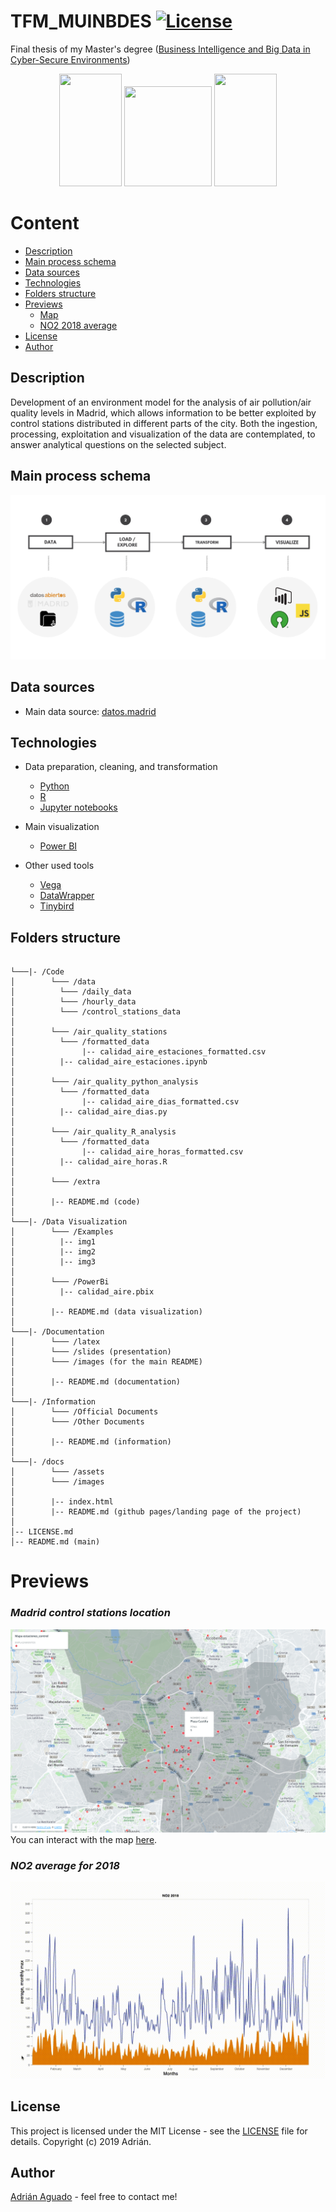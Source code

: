 # TFM_MUINBDES [![License](https://img.shields.io/cocoapods/l/ParticlesLoadingView.svg?style=flat)](LICENSE.md)
Final thesis of my Master's degree ([Business Intelligence and Big Data in Cyber-Secure Environments](https://www.inf.uva.es/master-online/))

<p align="center">
  <img width="100" height="180" src="https://upload.wikimedia.org/wikipedia/en/7/7b/University_of_Burgos_CoA.png">
  <img width="140" height="160" src="https://mir-s3-cdn-cf.behance.net/project_modules/disp/43d9f319950577.562e303b26265.gif">
  <img width="100" height="180" src="https://www.unileon.es/files/images/ule_color.preview.gif">
</p>

# Content
- [Description](https://github.com/aguadotzn/TFM_MUINBDES#Description)
- [Main process schema](https://github.com/aguadotzn/TFM_MUINBDES#Main-process-schema)
- [Data sources](https://github.com/aguadotzn/TFM_MUINBDES#Data-sources)
- [Technologies](https://github.com/aguadotzn/TFM_MUINBDES#Technologies)
- [Folders structure](https://github.com/aguadotzn/TFM_MUINBDES#Folders-structure)
- [Previews](https://github.com/aguadotzn/TFM_MUINBDES#Previews)
  - [Map](https://github.com/aguadotzn/TFM_MUINBDES#Madrid-control-station-location)
  - [NO2 2018 average](https://github.com/aguadotzn/TFM_MUINBDES#NO2-average-for-2018)
- [License](https://github.com/aguadotzn/TFM_MUINBDES#license)
- [Author](https://github.com/aguadotzn/TFM_MUINBDES#Author)



## Description
Development of an environment model for the analysis of air pollution/air quality levels in Madrid, which allows information to be better exploited by control stations distributed in different parts of the city. Both the ingestion, processing, exploitation and visualization of the data are contemplated, to answer analytical questions on the selected subject. 


## Main process schema

![Schema](/Documentation/images/diagramtech.png)

## Data sources
* Main data source: [datos.madrid](http://datos.madrid.es.)

## Technologies
* Data preparation, cleaning, and transformation
  * [Python](https://en.wikipedia.org/wiki/Python_(programming_language))
  * [R](https://en.wikipedia.org/wiki/R_(programming_language))
  * [Jupyter notebooks](https://jupyter.org)
  
* Main visualization
  * [Power BI](https://powerbi.microsoft.com/)
  
* Other used tools
  * [Vega](http://vega.github.io)
  * [DataWrapper](https://www.datawrapper.de/)
  * [Tinybird](https://tinybird.co/)

## Folders structure

```

└───|- /Code
│        └─── /data
│          └─── /daily_data
│          └─── /hourly_data
│          └─── /control_stations_data
│
│        └─── /air_quality_stations
│          └─── /formatted_data
│               |-- calidad_aire_estaciones_formatted.csv
│          |-- calidad_aire_estaciones.ipynb
│
│        └─── /air_quality_python_analysis 
│          └─── /formatted_data
│               |-- calidad_aire_dias_formatted.csv
│          |-- calidad_aire_dias.py
│
│        └─── /air_quality_R_analysis
│          └─── /formatted_data
│               |-- calidad_aire_horas_formatted.csv
│          |-- calidad_aire_horas.R
│ 
│        └─── /extra
│
│        |-- README.md (code)
│ 
└───|- /Data Visualization
│        └─── /Examples
│          |-- img1
│          |-- img2
│          |-- img3
│
│        └─── /PowerBi
│          |-- calidad_aire.pbix
│
│        |-- README.md (data visualization)
│ 
└───|- /Documentation
│        └─── /latex
│        └─── /slides (presentation)
│        └─── /images (for the main README)
│
│        |-- README.md (documentation)
│ 
└───|- /Information
│        └─── /Official Documents
│        └─── /Other Documents
│
│        |-- README.md (information)
│ 
└───|- /docs
│        └─── /assets
│        └─── /images
│
│        |-- index.html 
│        |-- README.md (github pages/landing page of the project)
│     
│-- LICENSE.md
│-- README.md (main)
```

# Previews

### _Madrid control stations location_
![Schema](/Documentation/images/cartoDBestaciones.png)
You can interact with the map [here](https://aguadotzn.carto.com/builder/7a6bc6ca-594c-44ad-8bbe-add7757e0f0d/embed). 


### _NO2 average for 2018_
![Schema](/Documentation/images/avg2018.gif)


## License

This project is licensed under the MIT License - see the [LICENSE](LICENSE) file for details.
Copyright (c) 2019 Adrián.

## Author

[Adrián Aguado](https://www.aguadotzn.com) - feel free to contact me!
